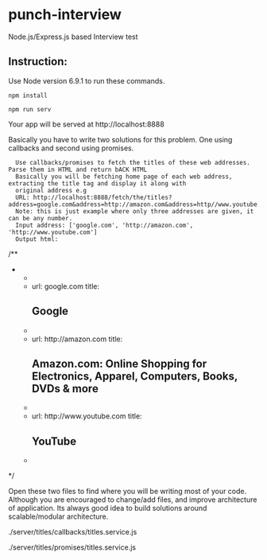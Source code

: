 # punch-interview
Node.js/Express.js based Interview test



## Instruction:
Use Node version 6.9.1 to run these commands.

`npm install`

`npm run serv`

Your app will be served at http://localhost:8888

Basically you have to write two solutions for this problem. One using callbacks and second using promises.

```
  Use callbacks/promises to fetch the titles of these web addresses. Parse them in HTML and return bACK HTML
  Basically you will be fetching home page of each web address, extracting the title tag and display it along with
  original address e.g
  URL: http://localhost:8888/fetch/the/titles?address=google.com&address=http://amazon.com&address=http//www.youtube.com
  Note: this is just example where only three addresses are given, it can be any number.
  Input address: ['google.com', 'http://amazon.com', 'http://www.youtube.com']
  Output html:
```

  /**
   * <ul>
   *  <li>url: google.com title: <h2>Google</h2></li>
   *  <li>url: http://amazon.com title: <h2>Amazon.com: Online Shopping for Electronics, Apparel, Computers, Books, DVDs & more</h2></li>
   *  <li>url: http://www.youtube.com title: <h2>YouTube</h2></li>
   * </ul>
   */

Open these two files to find where you will be writing most of your code. Although you are encouraged to change/add files, and improve
architecture of application. Its always good idea to build solutions around scalable/modular architecture.

./server/titles/callbacks/titles.service.js

./server/titles/promises/titles.service.js
